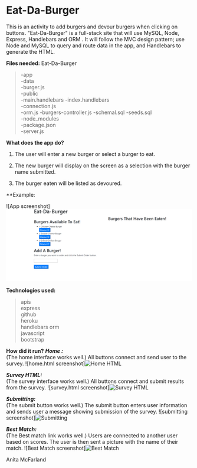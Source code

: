# Eat-Da-Burger

This is an activity to add burgers and devour burgers when clicking on buttons.  "Eat-Da-Burger" is a full-stack site that will use  MySQL, Node, Express, Handlebars and  ORM . It will follow the MVC design pattern; use Node and MySQL to query and route data in the app, and Handlebars to generate the HTML.

**Files needed:**
Eat-Da-Burger

>-app  
>-data  
>-burger.js  
>-public  
>-main.handlebars
>-index.handlebars  
>-connection.js  
>-orm.js
>-burgers-controller.js
>-schemal.sql
>-seeds.sql  
>-node_modules  
>-package.json  
>-server.js

**What does the app do?**

1. The user will enter a new burger or select a burger to eat.

2. The new burger will display on the screen as a selection with the burger name submitted.

3. The burger eaten will be listed as devoured.

**Example:

![App screenshot]![index.handlebars](public/assets/img/screenview.png)

**Technologies used:**
>apis  
>express  
>github  
>heroku  
>handlebars
>orm  
>javascript  
>bootstrap

**How did it run?**
***Home :***  
(The home interface works well.) All buttons connect and send user to the survey.
![home.html screenshot]![Home HTML](app/data/images/home.html.png)

***Survey HTML:***  
(The survey interface works well.) All buttons connect and submit results from the survey.
![survey.html screenshot]![Survey HTML](app/data/images/survey.html.png)

***Submitting:***  
(The submit button works well.) The submit button enters user information and sends user a message showing submission of the survey.
![submitting screenshot]![Submitting](app/data/images/submitting.png)

***Best Match:***  
(The Best match link works well.) Users are connected to another user based on scores. The user is then  sent a picture with the name of their match.
![Best Match screenshot]![Best Match](app/data/images/best-match.png)

Anita McFarland